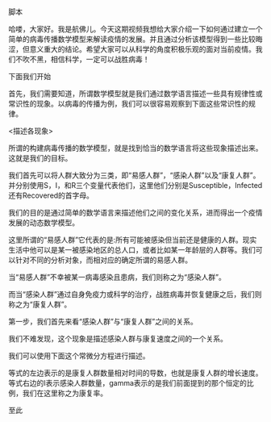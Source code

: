 

脚本

哈喽，大家好。我是航佛儿。今天这期视频我想给大家介绍一下如何通过建立一个简单的病毒传播数学模型来解读疫情的发展。并且通过分析该模型得到一些比较晦涩，但意义重大的结论。希望大家可以从科学的角度积极乐观的面对当前疫情。我们不吹不黑，相信科学，一定可以战胜病毒！

下面我们开始

首先，我们需要知道，所谓数学模型就是我们通过数学语言描述一些具有规律性或常识性的现象。以病毒的传播为例，我们可以很容易观察到下面这些常识性的规律。

<描述各现象>

所谓的构建病毒传播的数学模型，就是找到恰当的数学语言将这些现象描述出来。这就是我们的目标。

我们首先可以将人群大致分为三类，即“易感人群”，“感染人群”以及“康复人群”。并分别使用S，I，和R三个变量代表他们，这里他们分别是Susceptible，Infected还有Recovered的首字母。

我们的目的是通过简单的数学语言来描述他们之间的变化关系，进而得出一个疫情发展的动态数学模型。

这里所谓的“易感人群”它代表的是:所有可能被感染但当前还是健康的人群。现实生活中他可以是某一被感染地区的总人口，或者比如某一年龄层的人群等。我们可以针对不同的分析对象，而相对应的确定所谓的易感人群。

当“易感人群”不幸被某一病毒感染且患病，我们则称之为“感染人群”。

而当“感染人群”通过自身免疫力或科学的治疗，战胜病毒并恢复健康之后，我们则称之为“康复人群”。

第一步，我们首先来看“感染人群”与“康复人群”之间的关系。

我们不难发现，这个现象是描述感染人群与康复速度之间的一个关系。

我们可以使用下面这个常微分方程进行描述。

等式的左边表示的是康复人群数量相对时间的导数，也就是康复人群的增长速度。等式右边的I表示感染人群数量，gamma表示的是我们前面提到的那个恒定的比例，我们在这里称之为康复率。

至此

